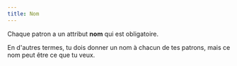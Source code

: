 ```yaml
---
title: Nom
---
```


Chaque patron a un attribut **nom** qui est obligatoire.

En d'autres termes, tu dois donner un nom à chacun de tes patrons, mais ce nom peut être ce que tu veux.

